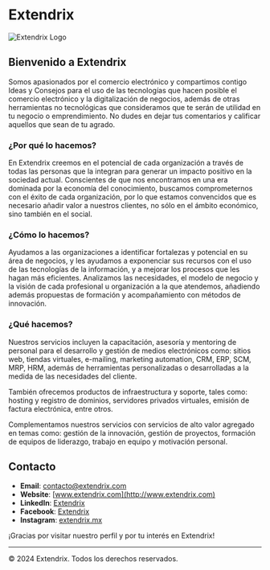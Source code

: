 # Extendrix

![Extendrix Logo](https://extendrix.com/wp-content/uploads/2020/10/logo-extendrix-main-328.png)

## Bienvenido a Extendrix

Somos apasionados por el comercio electrónico y compartimos contigo Ideas y Consejos para el uso de las tecnologías que hacen posible el comercio electrónico y la digitalización de negocios, además de otras herramientas no tecnológicas que consideramos que te serán de utilidad en tu negocio o emprendimiento. No dudes en dejar tus comentarios y calificar aquellos que sean de tu agrado.

### ¿Por qué lo hacemos?

En Extendrix creemos en el potencial de cada organización a través de todas las personas que la integran para generar un impacto positivo en la sociedad actual. Conscientes de que nos encontramos en una era dominada por la economía del conocimiento, buscamos comprometernos con el éxito de cada organización, por lo que estamos convencidos que es necesario añadir valor a nuestros clientes, no sólo en el ámbito económico, sino también en el social.

### ¿Cómo lo hacemos?

Ayudamos a las organizaciones a identificar fortalezas y potencial en su área de negocios, y les ayudamos a exponenciar sus recursos con el uso de las tecnologías de la información, y a mejorar los procesos que les hagan más eficientes. Analizamos las necesidades, el modelo de negocio y la visión de cada profesional u organización a la que atendemos, añadiendo además propuestas de formación y acompañamiento con métodos de innovación.

### ¿Qué hacemos?

Nuestros servicios incluyen la capacitación, asesoría y mentoring de personal para el desarrollo y gestión de medios electrónicos como: sitios web, tiendas virtuales, e-mailing, marketing automation, CRM, ERP, SCM, MRP, HRM, además de herramientas personalizadas o desarrolladas a la medida de las necesidades del cliente.

También ofrecemos productos de infraestructura y soporte, tales como: hosting y registro de dominios, servidores privados virtuales, emisión de factura electrónica, entre otros.

Complementamos nuestros servicios con servicios de alto valor agregado en temas como: gestión de la innovación, gestión de proyectos, formación de equipos de liderazgo, trabajo en equipo y motivación personal.

<!--
- **Innovación**: Nos esforzamos por estar a la vanguardia de la tecnología.
- **Calidad**: Nos comprometemos a entregar productos y servicios de la más alta calidad.
- **Integridad**: Actuamos con transparencia y ética en todas nuestras interacciones.
- **Colaboración**: Creemos en el poder del trabajo en equipo y la colaboración.
-->

<!--
## Proyectos Destacados

### [Proyecto 1](url_del_proyecto_1)
Descripción breve del proyecto 1.

### [Proyecto 2](url_del_proyecto_2)
Descripción breve del proyecto 2.

### [Proyecto 3](url_del_proyecto_3)
Descripción breve del proyecto 3.
-->
## Contacto

- **Email**: contacto@extendrix.com
- **Website**: [www.extendrix.com](http://www.extendrix.com)
- **LinkedIn**: [Extendrix](https://www.linkedin.com/company/extendrix/)
- **Facebook**: [Extendrix](https://www.facebook.com/Extendrix)
- **Instagram**: [extendrix.mx](https://www.instagram.com/extendrix.mx/)

¡Gracias por visitar nuestro perfil y por tu interés en Extendrix!

---

© 2024 Extendrix. Todos los derechos reservados.
